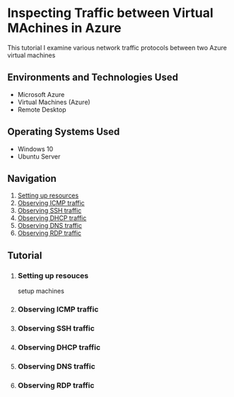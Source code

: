 <h1>Inspecting Traffic between Virtual MAchines in Azure</h1>

This tutorial I examine various network traffic protocols between two Azure virtual machines


<h2>Environments and Technologies Used</h2>
    <ul>
      <li>Microsoft Azure</li>
      <li>Virtual Machines (Azure)</li>
      <li>Remote Desktop</li>
    </ul>

<h2>Operating Systems Used</h2>
    <ul>
      <li>Windows 10</li>
      <li>Ubuntu Server</li>
    </ul>

<h2>Navigation</h2>
    <ol>
      <li><a href = "#step_1">Setting up resources</a></li>
      <li><a href = "#step_2">Observing ICMP traffic</a></li>
      <li><a href = "#step_3">Observing SSH traffic</a></li>
      <li><a href = "#step_4">Observing DHCP traffic</a></li>
      <li><a href = "#step_5">Observing DNS traffic</a></li>
      <li><a href = "#step_6">Observing RDP traffic</a></li>
    </ol>

<h2>Tutorial</h2>
    <ol>
      <li><h3 id = "step_1">Setting up resouces</h3>
          setup machines
      </li>
      <li><h3 id = "step_2">Observing ICMP traffic</h3></li>
      <li><h3 id = "step_3">Observing SSH traffic</h3></li>
      <li><h3 id = "step_4">Observing DHCP traffic</h3></li>
      <li><h3 id = "step_5">Observing DNS traffic</h3></li>
      <li><h3 id = "step_6">Observing RDP traffic</h3></li>
    </ol>
